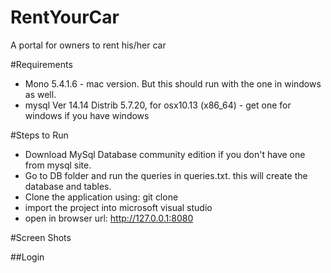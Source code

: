 # RentYourCar
A portal for owners to rent his/her car

#Requirements
* Mono 5.4.1.6 - mac version. But this should run with the one in windows as well.
* mysql  Ver 14.14 Distrib 5.7.20, for osx10.13 (x86_64) - get one for windows if you have windows


#Steps to Run

* Download MySql Database community edition if you don't have one from mysql site.
* Go to DB folder and run the queries in queries.txt. this will create the database and tables.
* Clone the application using: git clone 
* import the project into microsoft visual studio
* open  in browser url:  http://127.0.0.1:8080


#Screen Shots

##Login
